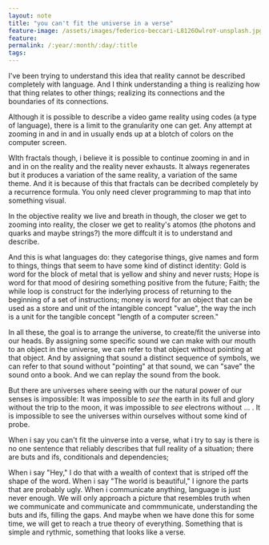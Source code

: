 ```yaml
---
layout: note
title: "you can't fit the universe in a verse"
feature-image: /assets/images/federico-beccari-L8126OwlroY-unsplash.jpg
feature:
permalink: /:year/:month/:day/:title
tags: 
---
```


I've been trying to understand this idea that reality cannot be described completely with language. And I think understanding a thing is realizing how that thing relates to other things; realizing its connections and the boundaries of its connections.

Although it is possible to describe a video game reality using codes (a type of language), there is a limit to the granularity one can get. Any attempt at zooming in and in and in usually ends up at a blotch of colors on the computer screen.

WIth fractals though, i believe it is possible to continue zooming in and in and in on the reality and the reality never exhausts. It always regenerates but it produces a variation of the same reality, a variation of the same theme. And it is because of this that fractals can be decribed completely by a recurrence formula. You only need clever programming to map that into something visual.

In the objective reality we live and breath in though, the closer we get to zooming into reality, the closer we get to reality's atomos (the photons and quarks and maybe strings?) the more diffcult it is to understand and describe.

And this is what languages do: they categorise things, give names and form to things, things that seem to have some kind of distinct identity: Gold is word for the block of metal that is yellow and shiny and never rusts; Hope is word for that mood of desiring something positive from the future; Faith; the while loop is construct for the inderlying process of returning to the beginning of a set of  instructions; money is word for an object that can be used as a store and unit of the intangible concept "value", the way the inch is a unit for the tangible concept "length of a computer screen."

In all these, the goal is to arrange the universe, to create/fit the universe into our heads. By assigning some specific sound we can make with our mouth to an object in the universe, we can refer to that object without pointing at that object. And by assigning that sound a distinct sequence of symbols, we can refer to that sound without "pointing" at that sound, we can "save" the sound onto a book. And we can replay the sound from the book.

But there are universes where seeing with our the natural power of our senses is impossible: It was impossible to _see_ the earth in its full and glory without the trip to the moon, it was impossible to _see_ electrons without ... . It is impossible to see the universes within ourselves without some kind of probe. 

When i say you can't fit the uinverse into a verse, what i try to say is there is no one sentence that reliably describes that full reality of a situation; there are buts and ifs, conditionals and dependencies; 

When i say "Hey," I do that with a wealth of context that is striped off the shape of the word. When i say "The world is beautiful," I ignore the parts that are probably ugly. When i communicate anything, language is just never enough. We will only approach a picture that resembles truth when we communicate and communicate and commmunicate, understanding the buts and ifs, filling the gaps. And maybe when we have done this for some time, we will get to reach a true theory of everything. Something that is simple and rythmic, something that looks like a verse.

